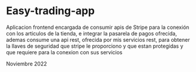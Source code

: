 # Easy-trading-app

Aplicacion frontend encargada de consumir apis de Stripe para la conexión con los articulos de la tienda, e integrar la pasarela de pagos ofrecida, ademas consume una api rest, ofrecida por mis servicios rest, para obtener la llaves de seguridad que stripe le proporciono y que estan protegidas y que requiere para la conexion con sus servicios

Noviembre 2022
